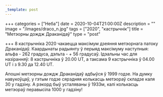```yaml
---
_template: post
---
```





+++
categories = ["Неба"]
date = 2020-10-04T21:00:00Z
description = ""
image = "/images/draco_n.jpg"
tags = ["2020", "кастрычнік"]
title = "Метэорны дождж Драканiдаў"
type = "post"

+++
8 кастрычніка 2020 чакаецца максімум дзеяння метэорнага патоку Драканiдаў. Каардынаты радыянту ў перыяд максімуму наступныя: альфа - 262 градуса, дэльта - + 56 градусаў. Ідэальны час для назіранняў: 8 кастрычніка ў 20.00 UT, а таксама 9 кастрычніка ў 04.00 UT і з 9.30 да 12.40 UT.  
  
Апошні метэорны дождж Драканiдаў адбыўся ў 1999 годзе. На думку навукоўцаў, у гэтым годзе сярэдняя колькасць метэораў складзе каля 30 у гадзіну. А рэкорд быў усталяваны ў 1933м, калі колькасць метэораў перавысіла 1000 у гадзіну!
